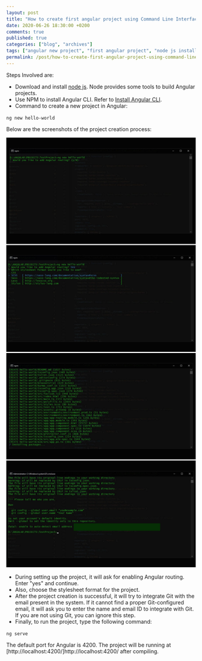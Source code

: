```yaml
---
layout: post
title: "How to create first angular project using Command Line Interface ?"
date: 2020-06-26 18:30:00 +0200
comments: true
published: true
categories: ["blog", "archives"]
tags: ["angular new project", "first angular project", "node js install", "npm"]
permalink: /post/how-to-create-first-angular-project-using-command-line-interface
---
```


Steps Involved are:
- Download and install [node js](https://nodejs.org/en/download/). Node provides some tools to build Angular projects.
- Use NPM to install Angular CLI. Refer to [Install Angular CLI](/post/how-to-install-angular-cli).
- Command to create a new project in Angular:

`ng new hello-world`

Below are the screenshots of the project creation process:

![create-angular-project-step1](/assets/img/posts/2020/06/create-angular-project-step1.jpg)
![create-angular-project-step2](/assets/img/posts/2020/06/create-angular-project-step2.jpg)
![create-angular-project-step3](/assets/img/posts/2020/06/create-angular-project-step3.jpg)
![create-angular-project-step4](/assets/img/posts/2020/06/create-angular-project-step4.jpg)

- During setting up the project, it will ask for enabling Angular routing. Enter "yes" and continue.
- Also, choose the stylesheet format for the project.
- After the project creation is successful, it will try to integrate Git with the email present in the system. If it cannot find a proper Git-configured email, it will ask you to enter the name and email ID to integrate with Git. If you are not using Git, you can ignore this step.
- Finally, to run the project, type the following command:

`ng serve`

The default port for Angular is 4200. The project will be running at [http://localhost:4200/]http://localhost:4200/ after compiling.